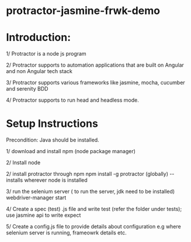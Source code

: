 # protractor-jasmine-frwk-demo

Introduction:
=============
1/ Protractor is a node js program

2/ Protractor supports to automation applications that are built on Angular and non Angular tech stack

3/ Protractor supports various frameworks like jasmine, mocha, cucumber and serenity BDD

4/ Protractor supports to run head and headless mode.


Setup Instructions
==================
Precondition: Java should be installed.

1/ download and  install npm (node package manager)

2/ Install node

2/ install protractor through npm
   npm install -g protractor (globally) -- installs wherever node is installed

3/ run the selenium server ( to run the server, jdk need to be installed)
 webdriver-manager start

4/ Create a spec (test) .js file and write test (refer the folder under tests); use jasmine api to write expect

5/ Create a config.js file to provide details about configuration e.g where selenium server is running, frameowrk details etc.
